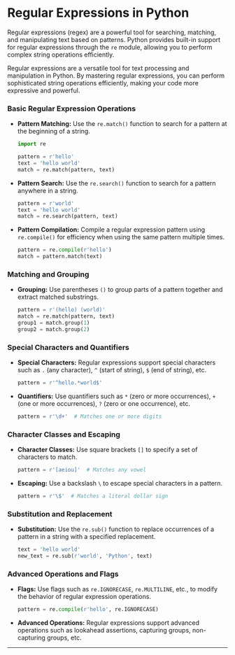 # Regular Expressions in Python

Regular expressions (regex) are a powerful tool for searching, matching, and manipulating text based on patterns. Python provides built-in support for regular expressions through the `re` module, allowing you to perform complex string operations efficiently.

Regular expressions are a versatile tool for text processing and manipulation in Python. By mastering regular expressions, you can perform sophisticated string operations efficiently, making your code more expressive and powerful.

### Basic Regular Expression Operations

- **Pattern Matching:** Use the `re.match()` function to search for a pattern at the beginning of a string.

  ```python
  import re

  pattern = r'hello'
  text = 'hello world'
  match = re.match(pattern, text)
  ```

- **Pattern Search:** Use the `re.search()` function to search for a pattern anywhere in a string.

  ```python
  pattern = r'world'
  text = 'hello world'
  match = re.search(pattern, text)
  ```

- **Pattern Compilation:** Compile a regular expression pattern using `re.compile()` for efficiency when using the same pattern multiple times.

  ```python
  pattern = re.compile(r'hello')
  match = pattern.match(text)
  ```

### Matching and Grouping

- **Grouping:** Use parentheses `()` to group parts of a pattern together and extract matched substrings.

  ```python
  pattern = r'(hello) (world)'
  match = re.match(pattern, text)
  group1 = match.group(1)
  group2 = match.group(2)
  ```

### Special Characters and Quantifiers

- **Special Characters:** Regular expressions support special characters such as `.` (any character), `^` (start of string), `$` (end of string), etc.

  ```python
  pattern = r'^hello.*world$'
  ```

- **Quantifiers:** Use quantifiers such as `*` (zero or more occurrences), `+` (one or more occurrences), `?` (zero or one occurrence), etc.

  ```python
  pattern = r'\d+'  # Matches one or more digits
  ```

### Character Classes and Escaping

- **Character Classes:** Use square brackets `[]` to specify a set of characters to match.

  ```python
  pattern = r'[aeiou]'  # Matches any vowel
  ```

- **Escaping:** Use a backslash `\` to escape special characters in a pattern.

  ```python
  pattern = r'\$'  # Matches a literal dollar sign
  ```

### Substitution and Replacement

- **Substitution:** Use the `re.sub()` function to replace occurrences of a pattern in a string with a specified replacement.

  ```python
  text = 'hello world'
  new_text = re.sub(r'world', 'Python', text)
  ```

### Advanced Operations and Flags

- **Flags:** Use flags such as `re.IGNORECASE`, `re.MULTILINE`, etc., to modify the behavior of regular expression operations.

  ```python
  pattern = re.compile(r'hello', re.IGNORECASE)
  ```

- **Advanced Operations:** Regular expressions support advanced operations such as lookahead assertions, capturing groups, non-capturing groups, etc.

---